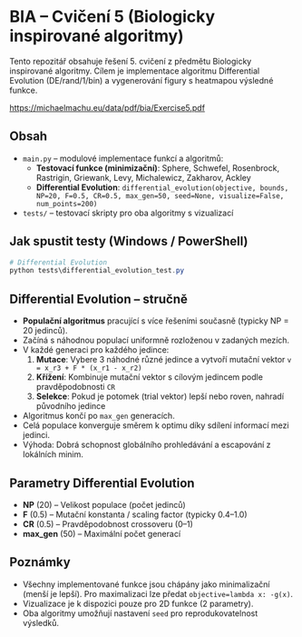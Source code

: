 # BIA – Cvičení 5 (Biologicky inspirované algoritmy)

Tento repozitář obsahuje řešení 5. cvičení z předmětu Biologicky inspirované algoritmy.
Cílem je implementace algoritmu Differential Evolution (DE/rand/1/bin) a vygenerování figury s heatmapou výsledné funkce.

https://michaelmachu.eu/data/pdf/bia/Exercise5.pdf

## Obsah

- `main.py` – modulové implementace funkcí a algoritmů:
  - **Testovací funkce (minimizační)**: Sphere, Schwefel, Rosenbrock, Rastrigin, Griewank, Levy, Michalewicz, Zakharov, Ackley
  - **Differential Evolution**: `differential_evolution(objective, bounds, NP=20, F=0.5, CR=0.5, max_gen=50, seed=None, visualize=False, num_points=200)`
- `tests/` – testovací skripty pro oba algoritmy s vizualizací

## Jak spustit testy (Windows / PowerShell)

```powershell
# Differential Evolution
python tests\differential_evolution_test.py
```

## Differential Evolution – stručně

- **Populační algoritmus** pracující s více řešeními současně (typicky NP = 20 jedinců).
- Začíná s náhodnou populací uniformně rozloženou v zadaných mezích.
- V každé generaci pro každého jedince:
  1. **Mutace**: Vybere 3 náhodné různé jedince a vytvoří mutační vektor `v = x_r3 + F * (x_r1 - x_r2)`
  2. **Křížení**: Kombinuje mutační vektor s cílovým jedincem podle pravděpodobnosti `CR`
  3. **Selekce**: Pokud je potomek (trial vektor) lepší nebo roven, nahradí původního jedince
- Algoritmus končí po `max_gen` generacích.
- Celá populace konverguje směrem k optimu díky sdílení informací mezi jedinci.
- Výhoda: Dobrá schopnost globálního prohledávání a escapování z lokálních minim.

## Parametry Differential Evolution

- **NP** (20) – Velikost populace (počet jedinců)
- **F** (0.5) – Mutační konstanta / scaling factor (typicky 0.4–1.0)
- **CR** (0.5) – Pravděpodobnost crossoveru (0–1)
- **max_gen** (50) – Maximální počet generací

## Poznámky

- Všechny implementované funkce jsou chápány jako minimalizační (menší je lepší). Pro maximalizaci lze předat `objective=lambda x: -g(x)`.
- Vizualizace je k dispozici pouze pro 2D funkce (2 parametry).
- Oba algoritmy umožňují nastavení `seed` pro reprodukovatelnost výsledků.
